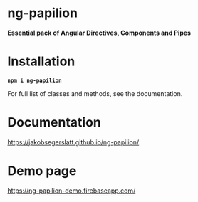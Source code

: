 # ng-papilion

**Essential pack of Angular Directives, Components and Pipes**

# Installation
**`npm i ng-papilion`**

For full list of classes and methods, see the documentation.

# Documentation
https://jakobsegerslatt.github.io/ng-papilion/

# Demo page
https://ng-papilion-demo.firebaseapp.com/

